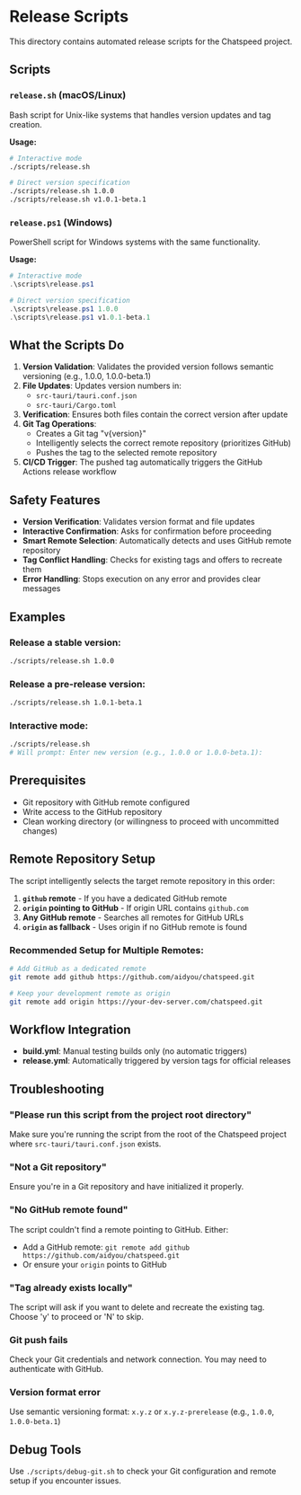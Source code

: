 # Release Scripts

This directory contains automated release scripts for the Chatspeed project.

## Scripts

### `release.sh` (macOS/Linux)

Bash script for Unix-like systems that handles version updates and tag creation.

**Usage:**
```bash
# Interactive mode
./scripts/release.sh

# Direct version specification
./scripts/release.sh 1.0.0
./scripts/release.sh v1.0.1-beta.1
```

### `release.ps1` (Windows)

PowerShell script for Windows systems with the same functionality.

**Usage:**
```powershell
# Interactive mode
.\scripts\release.ps1

# Direct version specification
.\scripts\release.ps1 1.0.0
.\scripts\release.ps1 v1.0.1-beta.1
```

## What the Scripts Do

1. **Version Validation**: Validates the provided version follows semantic versioning (e.g., 1.0.0, 1.0.0-beta.1)
2. **File Updates**: Updates version numbers in:
   - `src-tauri/tauri.conf.json`
   - `src-tauri/Cargo.toml`
3. **Verification**: Ensures both files contain the correct version after update
4. **Git Tag Operations**:
   - Creates a Git tag "v{version}"
   - Intelligently selects the correct remote repository (prioritizes GitHub)
   - Pushes the tag to the selected remote repository
5. **CI/CD Trigger**: The pushed tag automatically triggers the GitHub Actions release workflow

## Safety Features

- **Version Verification**: Validates version format and file updates
- **Interactive Confirmation**: Asks for confirmation before proceeding
- **Smart Remote Selection**: Automatically detects and uses GitHub remote repository
- **Tag Conflict Handling**: Checks for existing tags and offers to recreate them
- **Error Handling**: Stops execution on any error and provides clear messages

## Examples

### Release a stable version:
```bash
./scripts/release.sh 1.0.0
```

### Release a pre-release version:
```bash
./scripts/release.sh 1.0.1-beta.1
```

### Interactive mode:
```bash
./scripts/release.sh
# Will prompt: Enter new version (e.g., 1.0.0 or 1.0.0-beta.1):
```

## Prerequisites

- Git repository with GitHub remote configured
- Write access to the GitHub repository
- Clean working directory (or willingness to proceed with uncommitted changes)

## Remote Repository Setup

The script intelligently selects the target remote repository in this order:

1. **`github` remote** - If you have a dedicated GitHub remote
2. **`origin` pointing to GitHub** - If origin URL contains `github.com`
3. **Any GitHub remote** - Searches all remotes for GitHub URLs
4. **`origin` as fallback** - Uses origin if no GitHub remote is found

### Recommended Setup for Multiple Remotes:

```bash
# Add GitHub as a dedicated remote
git remote add github https://github.com/aidyou/chatspeed.git

# Keep your development remote as origin
git remote add origin https://your-dev-server.com/chatspeed.git
```

## Workflow Integration

- **build.yml**: Manual testing builds only (no automatic triggers)
- **release.yml**: Automatically triggered by version tags for official releases

## Troubleshooting

### "Please run this script from the project root directory"
Make sure you're running the script from the root of the Chatspeed project where `src-tauri/tauri.conf.json` exists.

### "Not a Git repository"
Ensure you're in a Git repository and have initialized it properly.

### "No GitHub remote found"
The script couldn't find a remote pointing to GitHub. Either:
- Add a GitHub remote: `git remote add github https://github.com/aidyou/chatspeed.git`
- Or ensure your `origin` points to GitHub

### "Tag already exists locally"
The script will ask if you want to delete and recreate the existing tag. Choose 'y' to proceed or 'N' to skip.

### Git push fails
Check your Git credentials and network connection. You may need to authenticate with GitHub.

### Version format error
Use semantic versioning format: `x.y.z` or `x.y.z-prerelease` (e.g., `1.0.0`, `1.0.0-beta.1`)

## Debug Tools

Use `./scripts/debug-git.sh` to check your Git configuration and remote setup if you encounter issues.